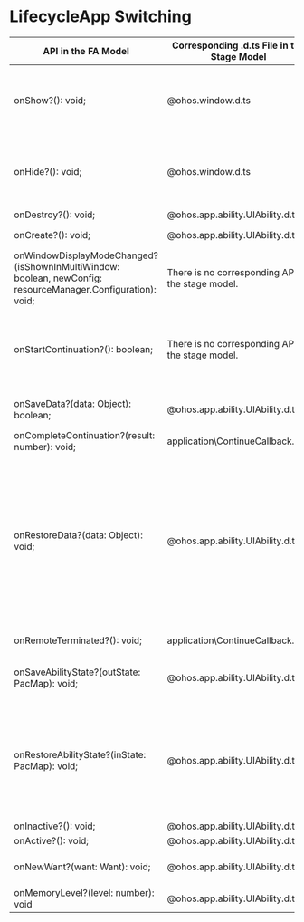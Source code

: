 # LifecycleApp Switching


| API in the FA Model| Corresponding .d.ts File in the Stage Model| Corresponding API in the Stage Model|
| -------- | -------- | -------- |
| onShow?(): void; | \@ohos.window.d.ts | [on(eventType: 'windowStageEvent', callback: Callback&lt;WindowStageEventType&gt;): void;](../reference/apis/js-apis-window.md#onwindowstageevent9)<br>Listens for the switching to the [foreground](../reference/apis/js-apis-window.md#windowstageeventtype9).|
| onHide?(): void; | \@ohos.window.d.ts | [on(eventType: 'windowStageEvent', callback: Callback&lt;WindowStageEventType&gt;): void;](../reference/apis/js-apis-window.md#onwindowstageevent9)<br>Listens for the switching to the [background](../reference/apis/js-apis-window.md#windowstageeventtype9).|
| onDestroy?(): void; | \@ohos.app.ability.UIAbility.d.ts | [onDestroy(): void;](../reference/apis/js-apis-app-ability-uiAbility.md#abilityondestroy) |
| onCreate?(): void; | \@ohos.app.ability.UIAbility.d.ts | [onCreate(want: Want, param: AbilityConstant.LaunchParam): void;](../reference/apis/js-apis-app-ability-uiAbility.md#abilityoncreate) |
| onWindowDisplayModeChanged?(isShownInMultiWindow: boolean, newConfig: resourceManager.Configuration): void; | There is no corresponding API in the stage model.| No corresponding API is provided.|
| onStartContinuation?(): boolean; | There is no corresponding API in the stage model.| In the stage model, an application does not need to detect whether the continuation is successful (detected when the application initiates the continuation request). Therefore, the **onStartContinuation()** callback is deprecated.|
| onSaveData?(data: Object): boolean; | \@ohos.app.ability.UIAbility.d.ts | [onContinue(wantParam : {[key: string]: any}): AbilityConstant.OnContinueResult;](../reference/apis/js-apis-app-ability-uiAbility.md#abilityoncontinue) |
| onCompleteContinuation?(result: number): void; | application\ContinueCallback.d.ts | [onContinueDone(result: number): void;](../reference/apis/js-apis-distributedMissionManager.md#continuecallback) |
| onRestoreData?(data: Object): void; | \@ohos.app.ability.UIAbility.d.ts | [onCreate(want: Want, param: AbilityConstant.LaunchParam): void;](../reference/apis/js-apis-app-ability-uiAbility.md#abilityoncreate)<br>[onNewWant(want: Want, launchParams: AbilityConstant.LaunchParam): void;](../reference/apis/js-apis-app-ability-uiAbility.md#abilityonnewwant)<br>In multiton or singleton mode, the target ability completes data restoration in the **onCreate()** callback. In the callback, **launchParam.launchReason** is used to determine whether it is a continuation-based launch scenario. If it is, the data saved before continuation can be obtained from the **want** parameter.|
| onRemoteTerminated?(): void; | application\ContinueCallback.d.ts | [onContinueDone(result: number): void;](../reference/apis/js-apis-distributedMissionManager.md#continuecallback) |
| onSaveAbilityState?(outState: PacMap): void; | \@ohos.app.ability.UIAbility.d.ts | [onSaveState(reason: AbilityConstant.StateType, wantParam : {[key: string]: any}): AbilityConstant.OnSaveResult;](../reference/apis/js-apis-app-ability-uiAbility.md#abilityonsavestate) |
| onRestoreAbilityState?(inState: PacMap): void; | \@ohos.app.ability.UIAbility.d.ts | [onCreate(want: Want, param: AbilityConstant.LaunchParam): void;](../reference/apis/js-apis-app-ability-uiAbility.md#abilityoncreate)<br>After an application is restarted, the **onCreate()** callback is triggered. In the callback, **launchParam.launchReason** is used to determine whether it is a self-recovery scenario. If it is, the data saved before the restart can be obtained from the **want** parameter.|
| onInactive?(): void; | \@ohos.app.ability.UIAbility.d.ts | [onBackground(): void;](../reference/apis/js-apis-app-ability-uiAbility.md#abilityonbackground) |
| onActive?(): void; | \@ohos.app.ability.UIAbility.d.ts | [onForeground(): void;](../reference/apis/js-apis-app-ability-uiAbility.md#abilityonforeground) |
| onNewWant?(want: Want): void; | \@ohos.app.ability.UIAbility.d.ts | [onNewWant(want: Want, launchParams: AbilityConstant.LaunchParam): void;](../reference/apis/js-apis-app-ability-uiAbility.md#abilityonnewwant) |
| onMemoryLevel?(level: number): void | \@ohos.app.ability.UIAbility.d.ts | [onMemoryLevel(level: AbilityConstant.MemoryLevel): void;](../reference/apis/js-apis-app-ability-ability.md#abilityonmemorylevel) |
